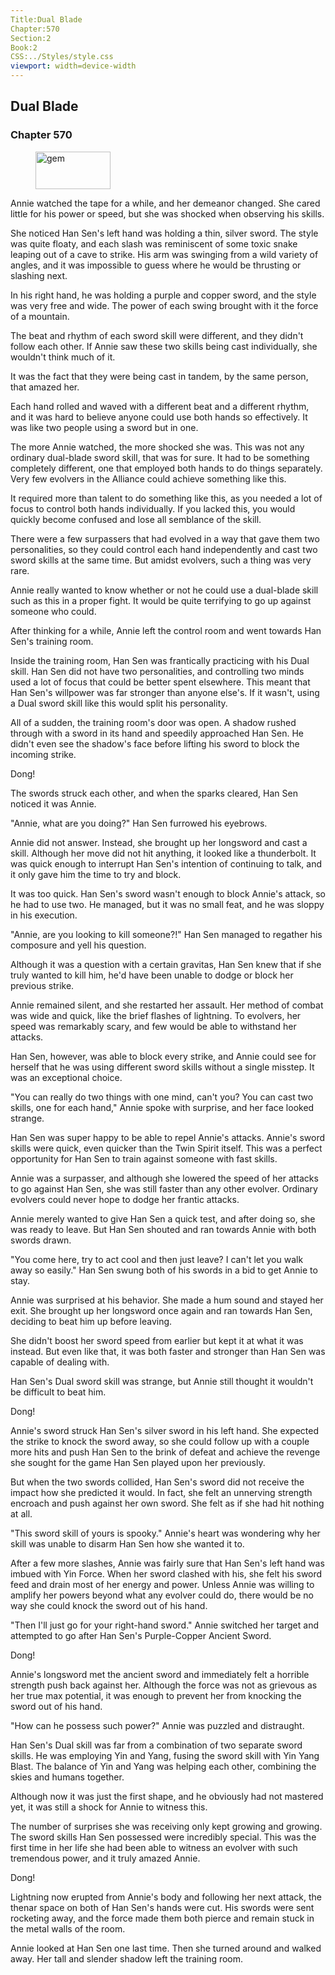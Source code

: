 ```yaml
---
Title:Dual Blade 
Chapter:570 
Section:2 
Book:2 
CSS:../Styles/style.css 
viewport: width=device-width
---
```

  
## Dual Blade
### Chapter 570
  
<figure>
	<img src="../Images/gem.gif" alt="gem" id="gem" width="120" height="60" />
</figure>
  

  
Annie watched the tape for a while, and her demeanor changed. She cared little for his power or speed, but she was shocked when observing his skills.

She noticed Han Sen's left hand was holding a thin, silver sword. The style was quite floaty, and each slash was reminiscent of some toxic snake leaping out of a cave to strike. His arm was swinging from a wild variety of angles, and it was impossible to guess where he would be thrusting or slashing next.

In his right hand, he was holding a purple and copper sword, and the style was very free and wide. The power of each swing brought with it the force of a mountain.

The beat and rhythm of each sword skill were different, and they didn't follow each other. If Annie saw these two skills being cast individually, she wouldn't think much of it.

It was the fact that they were being cast in tandem, by the same person, that amazed her.

Each hand rolled and waved with a different beat and a different rhythm, and it was hard to believe anyone could use both hands so effectively. It was like two people using a sword but in one.

The more Annie watched, the more shocked she was. This was not any ordinary dual-blade sword skill, that was for sure. It had to be something completely different, one that employed both hands to do things separately. Very few evolvers in the Alliance could achieve something like this.

It required more than talent to do something like this, as you needed a lot of focus to control both hands individually. If you lacked this, you would quickly become confused and lose all semblance of the skill.

There were a few surpassers that had evolved in a way that gave them two personalities, so they could control each hand independently and cast two sword skills at the same time. But amidst evolvers, such a thing was very rare.

Annie really wanted to know whether or not he could use a dual-blade skill such as this in a proper fight. It would be quite terrifying to go up against someone who could.

After thinking for a while, Annie left the control room and went towards Han Sen's training room.

Inside the training room, Han Sen was frantically practicing with his Dual skill. Han Sen did not have two personalities, and controlling two minds used a lot of focus that could be better spent elsewhere. This meant that Han Sen's willpower was far stronger than anyone else's. If it wasn't, using a Dual sword skill like this would split his personality.

All of a sudden, the training room's door was open. A shadow rushed through with a sword in its hand and speedily approached Han Sen. He didn't even see the shadow's face before lifting his sword to block the incoming strike.

Dong!

The swords struck each other, and when the sparks cleared, Han Sen noticed it was Annie.

"Annie, what are you doing?" Han Sen furrowed his eyebrows.

Annie did not answer. Instead, she brought up her longsword and cast a skill. Although her move did not hit anything, it looked like a thunderbolt. It was quick enough to interrupt Han Sen's intention of continuing to talk, and it only gave him the time to try and block.

It was too quick. Han Sen's sword wasn't enough to block Annie's attack, so he had to use two. He managed, but it was no small feat, and he was sloppy in his execution.

"Annie, are you looking to kill someone?!" Han Sen managed to regather his composure and yell his question.

Although it was a question with a certain gravitas, Han Sen knew that if she truly wanted to kill him, he'd have been unable to dodge or block her previous strike.

Annie remained silent, and she restarted her assault. Her method of combat was wide and quick, like the brief flashes of lightning. To evolvers, her speed was remarkably scary, and few would be able to withstand her attacks.

Han Sen, however, was able to block every strike, and Annie could see for herself that he was using different sword skills without a single misstep. It was an exceptional choice.

"You can really do two things with one mind, can't you? You can cast two skills, one for each hand," Annie spoke with surprise, and her face looked strange.

Han Sen was super happy to be able to repel Annie's attacks. Annie's sword skills were quick, even quicker than the Twin Spirit itself. This was a perfect opportunity for Han Sen to train against someone with fast skills.

Annie was a surpasser, and although she lowered the speed of her attacks to go against Han Sen, she was still faster than any other evolver. Ordinary evolvers could never hope to dodge her frantic attacks.

Annie merely wanted to give Han Sen a quick test, and after doing so, she was ready to leave. But Han Sen shouted and ran towards Annie with both swords drawn.

"You come here, try to act cool and then just leave? I can't let you walk away so easily." Han Sen swung both of his swords in a bid to get Annie to stay.

Annie was surprised at his behavior. She made a hum sound and stayed her exit. She brought up her longsword once again and ran towards Han Sen, deciding to beat him up before leaving.

She didn't boost her sword speed from earlier but kept it at what it was instead. But even like that, it was both faster and stronger than Han Sen was capable of dealing with.

Han Sen's Dual sword skill was strange, but Annie still thought it wouldn't be difficult to beat him.

Dong!

Annie's sword struck Han Sen's silver sword in his left hand. She expected the strike to knock the sword away, so she could follow up with a couple more hits and push Han Sen to the brink of defeat and achieve the revenge she sought for the game Han Sen played upon her previously.

But when the two swords collided, Han Sen's sword did not receive the impact how she predicted it would. In fact, she felt an unnerving strength encroach and push against her own sword. She felt as if she had hit nothing at all.

"This sword skill of yours is spooky." Annie's heart was wondering why her skill was unable to disarm Han Sen how she wanted it to.

After a few more slashes, Annie was fairly sure that Han Sen's left hand was imbued with Yin Force. When her sword clashed with his, she felt his sword feed and drain most of her energy and power. Unless Annie was willing to amplify her powers beyond what any evolver could do, there would be no way she could knock the sword out of his hand.

"Then I'll just go for your right-hand sword." Annie switched her target and attempted to go after Han Sen's Purple-Copper Ancient Sword.

Dong!

Annie's longsword met the ancient sword and immediately felt a horrible strength push back against her. Although the force was not as grievous as her true max potential, it was enough to prevent her from knocking the sword out of his hand.

"How can he possess such power?" Annie was puzzled and distraught.

Han Sen's Dual skill was far from a combination of two separate sword skills. He was employing Yin and Yang, fusing the sword skill with Yin Yang Blast. The balance of Yin and Yang was helping each other, combining the skies and humans together.

Although now it was just the first shape, and he obviously had not mastered yet, it was still a shock for Annie to witness this.

The number of surprises she was receiving only kept growing and growing. The sword skills Han Sen possessed were incredibly special. This was the first time in her life she had been able to witness an evolver with such tremendous power, and it truly amazed Annie.

Dong!

Lightning now erupted from Annie's body and following her next attack, the thenar space on both of Han Sen's hands were cut. His swords were sent rocketing away, and the force made them both pierce and remain stuck in the metal walls of the room.

Annie looked at Han Sen one last time. Then she turned around and walked away. Her tall and slender shadow left the training room.